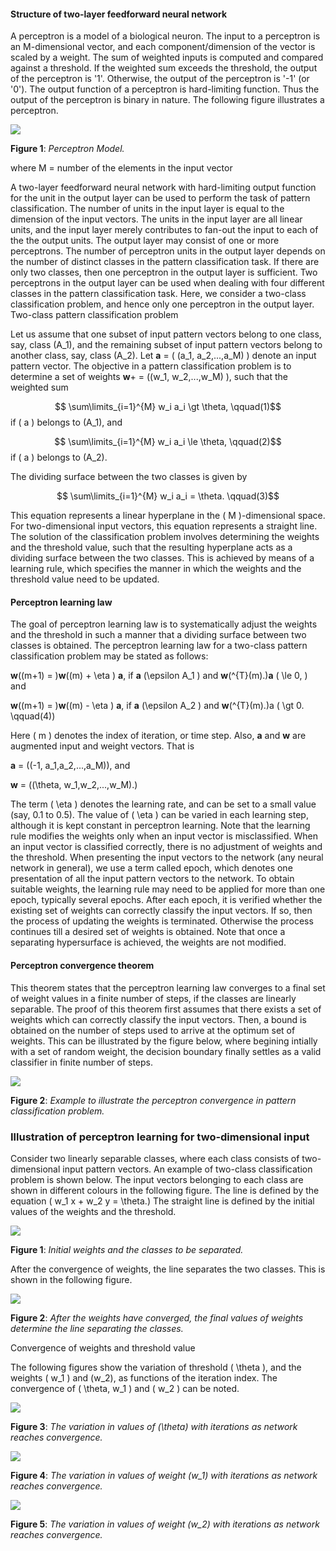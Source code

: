 #### Structure of two-layer feedforward neural network

A perceptron is a model of a biological neuron. The input to a perceptron is an M-dimensional vector, and each component/dimension of the vector is scaled by a weight. The sum of weighted inputs is computed and compared against a threshold. If the weighted sum exceeds the threshold, the output of the perceptron is '1'. Otherwise, the output of the perceptron is '-1' (or '0'). The output function of a perceptron is hard-limiting function. Thus the output of the perceptron is binary in nature. The following figure illustrates a perceptron.


<img src="images/Perceptron.png">


**Figure 1**: *Perceptron Model.*

where M = number of the elements in the input vector

A two-layer feedforward neural network with hard-limiting output function for the unit in the output layer can be used to perform the task of pattern classification. The number of units in the input layer is equal to the dimension of the input vectors. The units in the input layer are all linear units, and the input layer merely contributes to fan-out the input to each of the the output units. The output layer may consist of one or more perceptrons. The number of perceptron units in the output layer depends on the number of distinct classes in the pattern classification task. If there are only two classes, then one perceptron in the output layer is sufficient. Two perceptrons in the output layer can be used when dealing with four different classes in the pattern classification task. Here, we consider a two-class classification problem, and hence only one perceptron in the output layer.
Two-class pattern classification problem

Let us assume that one subset of input pattern vectors belong to one class, say, class \(A_1\), and the remaining subset of input pattern vectors belong to another class, say, class \(A_2\). Let **a** = \( (a_1, a_2,...,a_M) \) denote an input pattern vector. The objective in a pattern classification problem is to determine a set of weights **w**+ = \((w_1, w_2,...,w_M) \), such that the weighted sum

$$ \sum\limits_{i=1}^{M} w_i a_i \gt \theta, \qquad(1)$$ if \( a \) belongs to \(A_1\), and

$$ \sum\limits_{i=1}^{M} w_i a_i \le \theta, \qquad(2)$$ if \( a \) belongs to \(A_2\).

The dividing surface between the two classes is given by

$$ \sum\limits_{i=1}^{M} w_i a_i = \theta. \qquad(3)$$

This equation represents a linear hyperplane in the \( M \)-dimensional space. For two-dimensional input vectors, this equation represents a straight line. The solution of the classification problem involves determining the weights and the threshold value, such that the resulting hyperplane acts as a dividing surface between the two classes. This is achieved by means of a learning rule, which specifies the manner in which the weights and the threshold value need to be updated.

#### Perceptron learning law

The goal of perceptron learning law is to systematically adjust the weights and the threshold in such a manner that a dividing surface between two classes is obtained. The perceptron learning law for a two-class pattern classification problem may be stated as follows:

**w**\((m+1) = \)**w**\((m) + \eta \) **a**, if **a** \(\epsilon A_1 \) and **w**\(^{T}(m).\)**a** \( \le 0, \) and

**w**\((m+1) = \)**w**\((m) - \eta \) **a**, if **a** \(\epsilon A_2 \) and **w**\(^{T}(m).\)a \( \gt 0. \qquad(4)\)

Here \( m \) denotes the index of iteration, or time step. Also, **a** and **w** are augmented input and weight vectors. That is

**a** = \((-1, a_1,a_2,...,a_M)\), and

**w** = \((\theta, w_1,w_2,...,w_M).\)

The term \( \eta \) denotes the learning rate, and can be set to a small value (say, 0.1 to 0.5). The value of \( \eta \) can be varied in each learning step, although it is kept constant in perceptron learning. Note that the learning rule modifies the weights only when an input vector is misclassified. When an input vector is classified correctly, there is no adjustment of weights and the threshold. When presenting the input vectors to the network (any neural network in general), we use a term called epoch, which denotes one presentation of all the input pattern vectors to the network. To obtain suitable weights, the learning rule may need to be applied for more than one epoch, typically several epochs. After each epoch, it is verified whether the existing set of weights can correctly classify the input vectors. If so, then the process of updating the weights is terminated. Otherwise the process continues till a desired set of weights is obtained. Note that once a separating hypersurface is achieved, the weights are not modified.

#### Perceptron convergence theorem

This theorem states that the perceptron learning law converges to a final set of weight values in a finite number of steps, if the classes are linearly separable. The proof of this theorem first assumes that there exists a set of weights which can correctly classify the input vectors. Then, a bound is obtained on the number of steps used to arrive at the optimum set of weights. This can be illustrated by the figure below, where begining intially with a set of random weight, the decision boundary finally settles as a valid classifier in finite number of steps.

<img src="images/perceptron_convergence.png">


**Figure 2**: *Example to illustrate the perceptron convergence in pattern classification problem.*

### Illustration of perceptron learning for two-dimensional input

Consider two linearly separable classes, where each class consists of two-dimensional input pattern vectors. An example of two-class classification problem is shown below. The input vectors belonging to each class are shown in different colours in the following figure. The line is defined by the equation \( w_1 x + w_2 y = \theta.\) The straight line is defined by the initial values of the weights and the threshold.

<img src="images/perceptron_2class_1.jpg">


**Figure 1**: *Initial weights and the classes to be separated.*


After the convergence of weights, the line separates the two classes. This is shown in the following figure. 

<img src="images/perceptron_2class_2.jpg">

**Figure 2**: *After the weights have converged, the final values of weights determine the line separating the classes.*

Convergence of weights and threshold value

The following figures show the variation of threshold \( \theta \), and the weights \( w_1 \) and \(w_2\), as functions of the iteration index. The convergence of \( \theta, w_1 \) and \( w_2 \) can be noted. 

<img src="images/thetaVsTime.jpg">


**Figure 3**: *The variation in values of \(\theta\) with iterations as network reaches convergence.*


<img src="images/w1VsTime.jpg">


**Figure 4**: *The variation in values of weight \(w_1\) with iterations as network reaches convergence.*


<img src="images/w2VsTime.jpg">


**Figure 5**: *The variation in values of weight \(w_2\) with iterations as network reaches convergence.*
